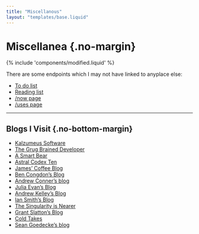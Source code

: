 ```yaml
---
title: "Miscellanous"
layout: "templates/base.liquid"
---
```


# Miscellanea {.no-margin}
<div>{% include 'components/modified.liquid' %}</div>

There are some endpoints which I may not have linked to anyplace else:

* [To do list](/todo)
* [Reading list](/reading)
* [/now page](/now)
* [/uses page](/uses)

---

## Blogs I Visit {.no-bottom-margin}

* [Kalzumeus Software](https://www.kalzumeus.com/)
* [The Grug Brained Developer](https://grugbrain.dev/)
* [A Smart Bear](https://longform.asmartbear.com/)
* [Astral Codex Ten](https://www.astralcodexten.com/)
* [James’ Coffee Blog](https://jamesg.blog)
* [Ben Congdon’s Blog](https://benjamincongdon.me/)
* [Andrew Conner’s blog](https://andrewconner.com/)
* [Julia Evan’s Blog](https://jvns.ca/)
* [Andrew Kelley’s Blog](https://andrewkelley.me/)
* [Ian Smith’s Blog](https://iansmith.is/)
* [The Singularity is Nearer](https://geohot.github.io/blog/)
* [Grant Slatton’s Blog](https://grantslatton.com/)
* [Cold Takes](https://www.cold-takes.com/)
* [Sean Goedecke’s blog](https://www.seangoedecke.com/)
